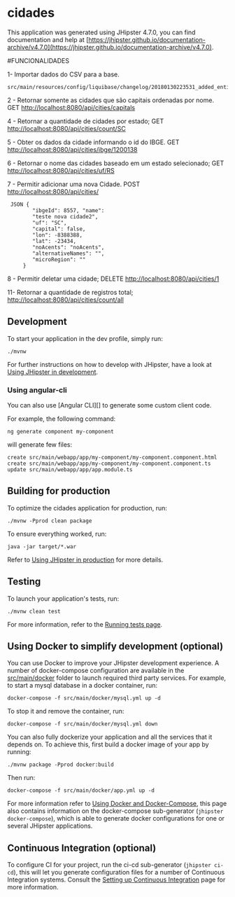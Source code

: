# cidades
This application was generated using JHipster 4.7.0, you can find documentation and help at [https://jhipster.github.io/documentation-archive/v4.7.0](https://jhipster.github.io/documentation-archive/v4.7.0).


#FUNCIONALIDADES

1- Importar dados do CSV para a base. 

    src/main/resources/config/liquibase/changelog/20180130223531_added_entity_City.xml

2 -  Retornar somente as cidades que são capitais ordenadas por nome.
GET [http://localhost:8080/api/cities/capitals]()

4 - Retornar a quantidade de cidades por estado;
GET [http://localhost:8080/api/cities/count/SC]()

5 -  Obter os dados da cidade informando o id do IBGE.
GET [http://localhost:8080/api/cities/ibge/1200138]()

6 -  Retornar o nome das cidades baseado em um estado selecionado;
GET [http://localhost:8080/api/cities/uf/RS]()

7 - Permitir adicionar uma nova Cidade.
POST [http://localhost:8080/api/cities/]()
 
 
     JSON {
            "ibgeId": 8557, "name": 
            "teste nova cidade2", 
            "uf": "SC",
            "capital": false,
            "lon": -8388388,
            "lat": -23434,
            "noAcents": "noAcents",
            "alternativeNames": "",
            "microRegion": ""
         }

8 - Permitir deletar uma cidade;
DELETE [http://localhost:8080/api/cities/1]()

11- Retornar a quantidade de registros total;
[http://localhost:8080/api/cities/count/all]()

## Development

To start your application in the dev profile, simply run:

    ./mvnw


For further instructions on how to develop with JHipster, have a look at [Using JHipster in development][].

### Using angular-cli

You can also use [Angular CLI][] to generate some custom client code.

For example, the following command:

    ng generate component my-component

will generate few files:

    create src/main/webapp/app/my-component/my-component.component.html
    create src/main/webapp/app/my-component/my-component.component.ts
    update src/main/webapp/app/app.module.ts

## Building for production

To optimize the cidades application for production, run:

    ./mvnw -Pprod clean package

To ensure everything worked, run:

    java -jar target/*.war


Refer to [Using JHipster in production][] for more details.

## Testing

To launch your application's tests, run:

    ./mvnw clean test

For more information, refer to the [Running tests page][].

## Using Docker to simplify development (optional)

You can use Docker to improve your JHipster development experience. A number of docker-compose configuration are available in the [src/main/docker](src/main/docker) folder to launch required third party services.
For example, to start a mysql database in a docker container, run:

    docker-compose -f src/main/docker/mysql.yml up -d

To stop it and remove the container, run:

    docker-compose -f src/main/docker/mysql.yml down

You can also fully dockerize your application and all the services that it depends on.
To achieve this, first build a docker image of your app by running:

    ./mvnw package -Pprod docker:build

Then run:

    docker-compose -f src/main/docker/app.yml up -d

For more information refer to [Using Docker and Docker-Compose][], this page also contains information on the docker-compose sub-generator (`jhipster docker-compose`), which is able to generate docker configurations for one or several JHipster applications.

## Continuous Integration (optional)

To configure CI for your project, run the ci-cd sub-generator (`jhipster ci-cd`), this will let you generate configuration files for a number of Continuous Integration systems. Consult the [Setting up Continuous Integration][] page for more information.

[JHipster Homepage and latest documentation]: https://jhipster.github.io
[JHipster 4.7.0 archive]: https://jhipster.github.io/documentation-archive/v4.7.0

[Using JHipster in development]: https://jhipster.github.io/documentation-archive/v4.7.0/development/
[Using Docker and Docker-Compose]: https://jhipster.github.io/documentation-archive/v4.7.0/docker-compose
[Using JHipster in production]: https://jhipster.github.io/documentation-archive/v4.7.0/production/
[Running tests page]: https://jhipster.github.io/documentation-archive/v4.7.0/running-tests/
[Setting up Continuous Integration]: https://jhipster.github.io/documentation-archive/v4.7.0/setting-up-ci/


